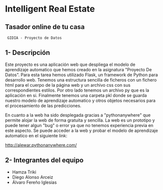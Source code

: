 # Intelligent Real Estate
## Tasador online de tu casa

<code> GIDIA - Proyecto de Datos </code>

## 1- Descripción

Este proyecto es una aplicación web que despliega el modelo de aprendizaje automatico que hemos creado en la asignatura "Proyecto De Datos". Para esta tarea hemos utilizado Flask, un framework de Python para desarrollo web.
Tenemos una estructura sencilla de ficheros con un fichero html para el cuerpo de la página web y un archivo css con sus correspondientes estilos. Por otro lado tenemos un archivo py que es la aplicación en si.
Finalmente tenemos una carpeta pkl donde se guarda nuestro modelo de aprendizaje automatico y otros objetos necesarios para el procesamiento de las predicciones.

En cuanto a la web ha sido desplegada gracias a "pythonanywhere" que permite alojar la web de forma gratuita y sencilla. La web es un prototipo y puede tener algun "bug" o error ya que no tenemos experiencia previa en este
aspecto. Se puede acceder a la web y probar el modelo de aprendizaje automatico en el siguiente link:

http://alewar.pythonanywhere.com/

## 2- Integrantes del equipo

- Hamza Triki
- Diego Alonso Arceiz
- Álvaro Fereño Iglesias
